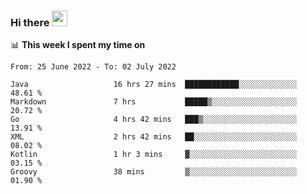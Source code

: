 ### Hi there <a href="https://www.gautamkrishnar.com/"><img src="https://media.giphy.com/media/hvRJCLFzcasrR4ia7z/giphy.gif" width="25px"></a>

📊 **This week I spent my time on**

<!--START_SECTION:waka-->

```text
From: 25 June 2022 - To: 02 July 2022

Java                   16 hrs 27 mins  ████████████░░░░░░░░░░░░░   48.61 %
Markdown               7 hrs           █████▒░░░░░░░░░░░░░░░░░░░   20.72 %
Go                     4 hrs 42 mins   ███▒░░░░░░░░░░░░░░░░░░░░░   13.91 %
XML                    2 hrs 42 mins   ██░░░░░░░░░░░░░░░░░░░░░░░   08.02 %
Kotlin                 1 hr 3 mins     ▓░░░░░░░░░░░░░░░░░░░░░░░░   03.15 %
Groovy                 38 mins         ▒░░░░░░░░░░░░░░░░░░░░░░░░   01.90 %
```

<!--END_SECTION:waka-->
